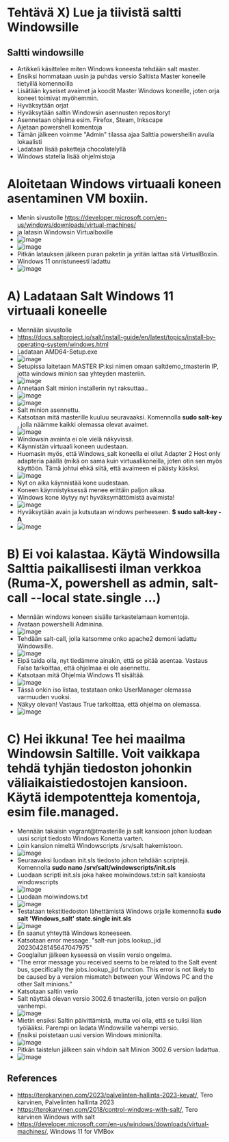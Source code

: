 # Tehtävä X) Lue ja tiivistä saltti Windowsille

## Saltti windowsille
- Artikkeli käsittelee miten Windows koneesta tehdään salt master.
- Ensiksi hommataan uusin ja puhdas versio Saltista Master koneelle tietyillä komennoilla
- Lisätään kyseiset avaimet ja koodit Master Windows koneelle, joten orja koneet toimivat myöhemmin.
- Hyväksytään orjat
- Hyväksytään saltin Windowsin asennusten repositoryt
- Asennetaan ohjelma esim. Firefox, Steam, Inkscape
- Ajetaan powershell komentoja
- Tämän jälkeen voimme "Admin" tilassa ajaa Salttia powershellin avulla lokaalisti
- Ladataan lisää paketteja chocolatelyllä
- Windows statella lisää ohjelmistoja

## 



#  Aloitetaan Windows virtuaali koneen asentaminen VM boxiin. 
- Menin sivustolle https://developer.microsoft.com/en-us/windows/downloads/virtual-machines/
- ja latasin Windowsin Virtualboxille
- ![image](https://user-images.githubusercontent.com/105793201/235140439-020b953b-c3c7-4b92-bd56-c450c7bf0037.png)
- ![image](https://user-images.githubusercontent.com/105793201/235142779-30ad1842-35eb-418d-8df5-1917b4ec8fec.png)
- Pitkän latauksen jälkeen puran paketin ja yritän laittaa sitä VirtualBoxiin.
- Windows 11 onnistuneesti ladattu
- ![image](https://user-images.githubusercontent.com/105793201/235158650-5c2dc9e8-23e1-4406-8223-0cc8fb358226.png)

# A) Ladataan Salt Windows 11 virtuaali koneelle
- Mennään sivustolle 
- https://docs.saltproject.io/salt/install-guide/en/latest/topics/install-by-operating-system/windows.html
- Ladataan AMD64-Setup.exe
- ![image](https://user-images.githubusercontent.com/105793201/235160631-a2f9dabd-e434-4b45-8630-e1c583e90c49.png)
- Setupissa laitetaan MASTER IP:ksi nimen omaan saltdemo_tmasterin IP, jotta windows minion saa yhteyden masteriin.
- ![image](https://user-images.githubusercontent.com/105793201/235161738-0774c49c-d2c3-4035-b15b-32048f50bc74.png)
- Annetaan Salt minion installerin nyt raksuttaa..
- ![image](https://user-images.githubusercontent.com/105793201/235161970-b3feec3b-ca2d-483d-842b-eb249f013649.png)
- ![image](https://user-images.githubusercontent.com/105793201/235164748-895ca965-1134-4eef-b497-27fa4ce4296b.png)
- Salt minion asennettu.
- Katsotaan mitä masterille kuuluu seuravaaksi. Komennolla **sudo salt-key** , jolla näämme kaikki olemassa olevat avaimet. 
- ![image](https://user-images.githubusercontent.com/105793201/235165585-fde7e8aa-66a0-4285-ab0f-12f72e2cd8d3.png)
- Windowsin avainta ei ole vielä näkyvissä. 
- Käynnistän virtuaali koneen uudestaan.
- Huomasin myös, että Windows_salt koneella ei ollut Adapter 2 Host only adapteria päällä (mikä on sama kuin virtuaalikoneilla, joten otin sen myös käyttöön. Tämä johtui ehkä siitä, että avaimeen ei päästy käsiksi.
- ![image](https://user-images.githubusercontent.com/105793201/235166754-9de2ac49-a70a-41a0-9fa4-56d6a88ad8cb.png)
- Nyt on aika käynnistää kone uudestaan.
- Koneen käynnistyksessä menee erittäin paljon aikaa.
- Windows kone löytyy nyt hyväksymättömistä avaimista!
- ![image](https://user-images.githubusercontent.com/105793201/235168730-fe74ad7c-a90e-4738-82f4-94bc8d9981c1.png)
- Hyväksytään avain ja kutsutaan windows perheeseen. **$ sudo salt-key -A**
- ![image](https://user-images.githubusercontent.com/105793201/235169119-8ea4b13f-26c0-413b-a73c-1ba31c36845e.png)

# B) Ei voi kalastaa. Käytä Windowsilla Salttia paikallisesti ilman verkkoa (Ruma-X, powershell as admin, salt-call --local state.single ...)
- Mennään windows koneen sisälle tarkastelamaan komentoja.
- Avataan powershelli Adminina.
- ![image](https://user-images.githubusercontent.com/105793201/235169600-91054e64-ce8e-488f-adad-0678a4ad1adb.png)
- Tehdään salt-call, jolla katsomme onko apache2 demoni ladattu Windowsille.
- ![image](https://user-images.githubusercontent.com/105793201/235174030-ff4accde-57a2-44bb-995b-59ce1918cf0f.png)
- Eipä taida olla, nyt tiedämme ainakin, että se pitää asentaa. Vastaus False tarkoittaa, että ohjelmaa ei ole asennettu.
- Katsotaan mitä Ohjelmia Windows 11 sisältää. 
- ![image](https://user-images.githubusercontent.com/105793201/235174726-d7b882a2-36fa-45f8-bb46-4390d452eb34.png)
- Tässä onkin iso listaa, testataan onko UserManager olemassa varmuuden vuoksi. 
- Näkyy olevan! Vastaus True tarkoittaa, että ohjelma on olemassa.
- ![image](https://user-images.githubusercontent.com/105793201/235174984-e8fa1f6d-17dc-449b-ac9e-77fa0860bf8d.png)

# C) Hei ikkuna! Tee hei maailma Windowsin Saltille. Voit vaikkapa tehdä tyhjän tiedoston johonkin väliaikaistiedostojen kansioon. Käytä idempotentteja komentoja, esim file.managed.
- Mennään takaisin vagrant@tmasterille ja salt kansioon johon luodaan uusi script tiedosto Windows Konetta varten.
- Loin kansion nimeltä Windowscripts /srv/salt hakemistoon.
- ![image](https://user-images.githubusercontent.com/105793201/235179605-4e312a9f-2e02-42f5-aa50-fdea568aa169.png)
- Seuraavaksi luodaan init.sls tiedosto johon tehdään scriptejä. Komennolla **sudo nano /srv/salt/windowscripts/init.sls**
- Luodaan scripti init.sls joka hakee moiwindows.txt:in salt kansiosta windowscripts
- ![image](https://user-images.githubusercontent.com/105793201/235181006-59ee6d7c-a135-4348-9c0f-c169942b4b09.png)
- Luodaan moiwindows.txt
- ![image](https://user-images.githubusercontent.com/105793201/235181231-ba8bee39-4752-4ee3-a50d-84d957c679cc.png)
- Testataan tekstitiedoston lähettämistä Windows orjalle komennolla **sudo salt 'Windows_salt' state.single init.sls**
- ![image](https://user-images.githubusercontent.com/105793201/235182175-02561ad7-4900-403d-aafa-1f5f34932675.png)
- En saanut yhteyttä Windows koneeseen. 
- Katsotaan error message. "salt-run jobs.lookup_jid 20230428145647047975"
- Googlailun jälkeen kyseessä on vissiin versio ongelma. 
- "The error message you received seems to be related to the Salt event bus, specifically the jobs.lookup_jid function. This error is not likely to be caused by a version mismatch between your Windows PC and the other Salt minions."
- Katsotaan saltin verio
- Salt näyttää olevan versio 3002.6 tmasterilla, joten versio on paljon vanhempi.
- ![image](https://user-images.githubusercontent.com/105793201/235191344-88154b00-1411-41c0-85ba-703ccc6370bf.png)
- Mietin ensiksi Saltin päivittämistä, mutta voi olla, että se tulisi liian työlääksi. Parempi on ladata Windowsille vahempi versio.
- Ensiksi poistetaan uusi version Windows minionilta.
- ![image](https://user-images.githubusercontent.com/105793201/235211711-db2b37fe-82d8-4433-9b34-4a268a38696d.png)
- Pitkän taistelun jälkeen sain vihdoin salt Minion 3002.6 version ladattua.
- ![image](https://user-images.githubusercontent.com/105793201/235218345-8a517da4-b64b-45c3-b8e3-0020d3017331.png)



## References
- https://terokarvinen.com/2023/palvelinten-hallinta-2023-kevat/, Tero karvinen, Palvelinten hallinta 2023
- https://terokarvinen.com/2018/control-windows-with-salt/, Tero karvinen Windows with salt
- https://developer.microsoft.com/en-us/windows/downloads/virtual-machines/, Windows 11 for VMBox
